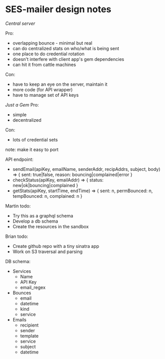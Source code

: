 # SES-mailer design notes

*Central server*

Pro:
  * overlapping bounce - minimal but real
  * can do centralized stats on who/what is being sent
  * one place to do credential rotation
  * doesn't interfere with client app's gem dependencies
  * can hit it from cattle machines
  
Con:
  * have to keep an eye on the server, maintain it
  * more code (for API wrapper)
  * have to manage set of API keys

*Just a Gem*
Pro:
  * simple
  * decentralized
  
Con:
  * lots of credential sets

note: make it easy to port

API endpoint:

* sendEmail(apiKey, emailName, senderAddr, recipAddrs, subject, body) => { sent: true|false, reason: bouncing|complained|error }
* checkStatus(apiKey, emailAddr) => { status: new|ok|bouncing|complained }
* getStats(apiKey, startTime, endTime)  => { sent: n, permBounced: n, tempBounced: n, complained: n }

Martin todo:
- Try this as a graphql schema
- Develop a db schema
- Create the resources in the sandbox

Brian todo:
- Create github repo with a tiny sinatra app
- Work on S3 traversal and parsing

DB schema:
  - Services
    - Name
    - API Key
    - email_regex
  - Bounces
    - email
    - datetime
    - kind
    - service
  - Emails
    - recipient
    - sender
    - template
    - service
    - subject
    - datetime
